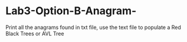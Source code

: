 # Lab3-Option-B-Anagram-
Print all the anagrams found in txt file, use the text file to populate a Red Black Trees or AVL Tree 
